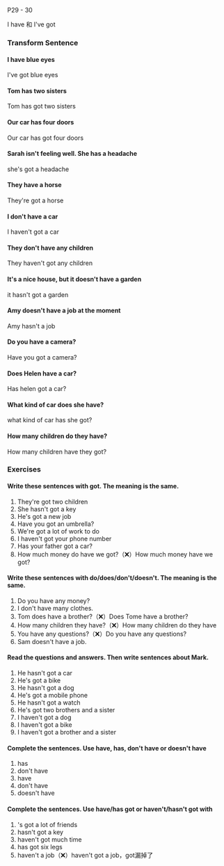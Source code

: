 P29 - 30

I have 和 I've got

### Transform Sentence

#### I have blue eyes

I've got blue eyes

#### Tom has two sisters

Tom has got two sisters

#### Our car has four doors

Our car has got four doors

#### Sarah isn't feeling well. She has a headache

she's got a headache

#### They have a horse

They're got a horse

#### I don't have a car

I haven't got a car

#### They don't have any children

They haven't got any children

#### It's a nice house, but it doesn't have a garden

it hasn't got a garden

#### Amy doesn't have a job at the moment

Amy hasn't a job

#### Do you have a camera?

Have you got a camera?

#### Does Helen have a car?

Has helen got a car?

#### What kind of car does she have?

what kind of car has she got?

#### How many children do they have?

How many children have they got?

### Exercises

#### Write these sentences with got. The meaning is the same.

1. They're got two children
2. She hasn't got a key
3. He's got a new job
4. Have you got an umbrella?
5. We're got a lot of work to do
6. I haven't got your phone number
7. Has your father got a car?
8. How much money do have we got?（❌）How much money have we got?

#### Write these sentences with do/does/don't/doesn't. The meaning is the same.

1. Do you have any money?
2. I don't have many clothes.
3. Tom does have a brother?（❌）Does Tome have a brother?
4. How many children they have?（❌）How many children do they have
5. You have any questions?（❌）Do you have any questions?
6. Sam doesn't have a job.

#### Read the questions and answers. Then write sentences about Mark.

1. He hasn't got a car
2. He's got a bike
3. He hasn't got a dog
4. He's got a mobile phone
5. He hasn't got a watch
6. He's got two brothers and a sister
7. I haven't got a dog
8. I haven't got a bike
9. I haven't got a brother and a sister

#### Complete the sentences. Use have, has, don't have or doesn't have

1. has
2. don't have
3. have
4. don't have
5. doesn't have

#### Complete the sentences. Use have/has got or haven't/hasn't got with

1. 's got a lot of friends
2. hasn't got a key
3. haven't got much time
4. has got six legs
5. haven't a job（❌）haven't got a job，got漏掉了